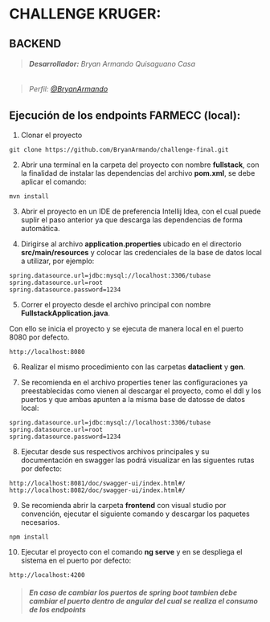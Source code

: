 # **CHALLENGE KRUGER:** 

## BACKEND

> ######  **Desarrollador:** Bryan Armando Quisaguano Casa

> ######  Perfil: [@BryanArmando](https://github.com/BryanArmando)

## Ejecución de los endpoints FARMECC (local):

1. Clonar el proyecto
```
git clone https://github.com/BryanArmando/challenge-final.git
```

2. Abrir una terminal en la carpeta del proyecto con nombre **fullstack**, con la finalidad de instalar las dependencias del archivo **pom.xml**, se debe aplicar el comando:
```
mvn install
```

3. Abrir el proyecto en un IDE de preferencia Intellij Idea, con el cual puede suplir el paso anterior ya que descarga las dependencias de forma automática.

4. Dirigirse al archivo **application.properties** ubicado en el directorio **src/main/resources** y colocar las credenciales de la base de datos local a utilizar, por ejemplo:
```
spring.datasource.url=jdbc:mysql://localhost:3306/tubase
spring.datasource.url=root
spring.datasource.password=1234
```
5. Correr el proyecto desde el archivo principal con nombre **FullstackApplication.java**. 

Con ello se inicia el proyecto y se ejecuta de manera local en el puerto 8080 por defecto. 
```
http://localhost:8080
```
6. Realizar el mismo procedimiento con las carpetas **dataclient** y **gen**.

7. Se recomienda en el archivo properties tener las configuraciones ya preestablecidas como vienen al descargar el proyecto, como el ddl y los puertos y que ambas apunten a la misma base de datosse de datos local:
```
spring.datasource.url=jdbc:mysql://localhost:3306/tubase
spring.datasource.url=root
spring.datasource.password=1234
```
8. Ejecutar desde sus respectivos archivos principales y su documentación en swagger las podrá visualizar en las siguentes rutas por defecto:
```
http://localhost:8081/doc/swagger-ui/index.html#/
http://localhost:8082/doc/swagger-ui/index.html#/
```

9. Se recomienda abrir la carpeta **frontend** con visual studio por convención, ejecutar el siguiente comando y descargar los paquetes necesarios.
```
npm install
```

10. Ejecutar el proyecto con el comando **ng serve** y en se despliega el sistema en el puerto por defecto: 
```
http://localhost:4200
```
> ######  **En caso de cambiar los puertos de spring boot tambien debe cambiar el puerto dentro de angular del cual se realiza el consumo de los endpoints** 
